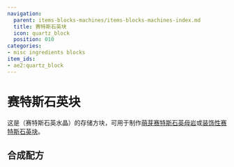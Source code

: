 ```yaml
---
navigation:
  parent: items-blocks-machines/items-blocks-machines-index.md
  title: 赛特斯石英块
  icon: quartz_block
  position: 010
categories:
- misc ingredients blocks
item_ids:
- ae2:quartz_block
---
```


# 赛特斯石英块

<BlockImage id="quartz_block" scale="8" />

这是<ItemLink id="certus_quartz_crystal" />（赛特斯石英水晶）的存储方块，可用于制作[萌芽赛特斯石英母岩](budding_certus.md)或[装饰性赛特斯石英块](decorative_certus.md)。

## 合成配方

<RecipeFor id="quartz_block" />